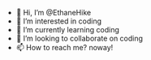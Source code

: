 - 👋 Hi, I’m @EthaneHike
- 👀 I’m interested in coding
- 🌱 I’m currently learning coding
- 💞️ I’m looking to collaborate on coding
- 📫 How to reach me? noway!

<!---
EthaneHike/EthaneHike is a ✨ special ✨ repository because its `README.md` (this file) appears on your GitHub profile.
You can click the Preview link to take a look at your changes.
--->
